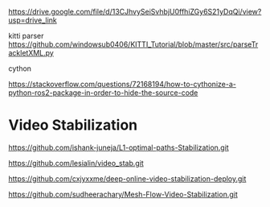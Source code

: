 https://drive.google.com/file/d/13CJhvySeiSvhbjU0ffhiZGy6S21yDqQi/view?usp=drive_link

kitti parser https://github.com/windowsub0406/KITTI_Tutorial/blob/master/src/parseTrackletXML.py

cython

https://stackoverflow.com/questions/72168194/how-to-cythonize-a-python-ros2-package-in-order-to-hide-the-source-code

# Video Stabilization 

https://github.com/ishank-juneja/L1-optimal-paths-Stabilization.git

https://github.com/lesialin/video_stab.git

https://github.com/cxjyxxme/deep-online-video-stabilization-deploy.git

https://github.com/sudheerachary/Mesh-Flow-Video-Stabilization.git
